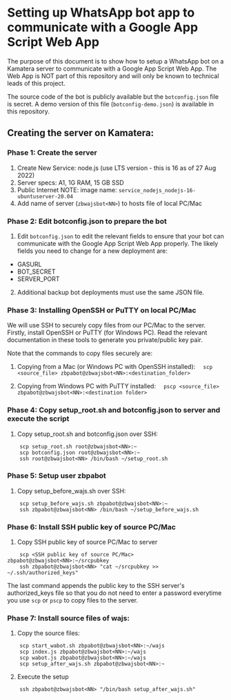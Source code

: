 # Setting up WhatsApp bot app to communicate with a Google App Script Web App

The purpose of this document is to show how to setup a WhatsApp bot on a Kamatera server to communicate with a Google App Script Web App.  The Web App is NOT part of this repository and will only be known to technical leads of this project.

The source code of the bot is publicly available but the `botconfig.json` file is secret.  A demo version of this file (`botconfig-demo.json`) is available in this repository.

## Creating the server on Kamatera:

### Phase 1: Create the server
1. Create New Service: node.js (use LTS version - this is 16 as of 27 Aug 2022)
2. Server specs: A1, 1G RAM, 15 GB SSD
3. Public Internet
NOTE: image name: `service_nodejs_nodejs-16-ubuntuserver-20.04`
4. Add name of server (`zbwajsbot<NN>`) to hosts file of local PC/Mac

### Phase 2: Edit botconfig.json to prepare the bot
1. Edit `botconfig.json` to edit the relevant fields to ensure that your bot can communicate with the Google App Script Web App properly.  The likely fields you need to change for a new deployment are:
  - GASURL
  - BOT_SECRET
  - SERVER_PORT
2. Additional backup bot deployments must use the same JSON file.

### Phase 3: Installing OpenSSH or PuTTY on local PC/Mac

We will use SSH to securely copy files from our PC/Mac to the server.  Firstly, install OpenSSH or 
PuTTY (for Windows PC).  Read the relevant documentation in these tools to generate you private/public
key pair.

Note that the commands to copy files securely are:

1. Copying from a Mac (or Windows PC with OpenSSH installed):
`  scp <source_file> zbpabot@zbwajsbot<NN>:<destination_folder>`

2. Copying from Windows PC with PuTTY installed:
`  pscp <source_file> zbpabot@zbwajsbot<NN>:<destination folder>`


### Phase 4: Copy setup_root.sh and botconfig.json to server and execute the script
1. Copy setup_root.sh and botconfig.json over SSH:
```
    scp setup_root.sh root@zbwajsbot<NN>:~
    scp botconfig.json root@zbwajsbot<NN>:~
    ssh root@zbwajsbot<NN> /bin/bash ~/setup_root.sh
```

### Phase 5: Setup user zbpabot
1. Copy setup_before_wajs.sh over SSH:
```
    scp setup_before_wajs.sh zbpabot@zbwajsbot<NN>:~
    ssh zbpabot@zbwajsbot<NN> /bin/bash ~/setup_before_wajs.sh
```

### Phase 6: Install SSH public key of source PC/Mac
1. Copy SSH public key of source PC/Mac to server
```
    scp <SSH public key of source PC/Mac> zbpabot@zbwajsbot<NN>:~/srcpubkey
    ssh zbpabot@zbwajsbot<NN> "cat ~/srcpubkey >> ~/.ssh/authorized_keys"
```

The last command appends the public key to the SSH server's authorized_keys file so that you do not need to enter a password everytime you use `scp` or `pscp` to copy files to the server.

### Phase 7: Install source files of wajs:
1. Copy the source files:
```
    scp start_wabot.sh zbpabot@zbwajsbot<NN>:~/wajs
    scp index.js zbpabot@zbwajsbot<NN>:~/wajs
    scp wabot.js zbpabot@zbwajsbot<NN>:~/wajs
    scp setup_after_wajs.sh zbpabot@zbwajsbot<NN>:~
```
2. Execute the setup
```
    ssh zbpabot@zbwajsbot<NN> "/bin/bash setup_after_wajs.sh"
```

